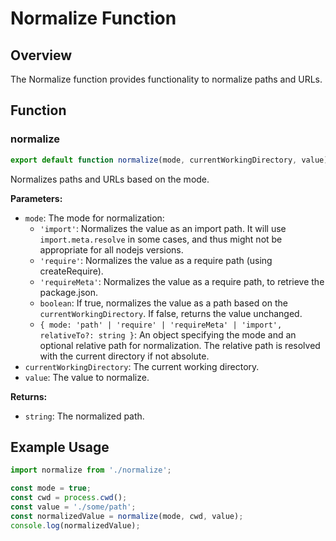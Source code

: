 # Normalize Function

## Overview

The Normalize function provides functionality to normalize paths and URLs.

## Function

### normalize

```javascript
export default function normalize(mode, currentWorkingDirectory, value)
```

Normalizes paths and URLs based on the mode.

**Parameters:**

- `mode`: The mode for normalization:
  - `'import'`: Normalizes the value as an import path. It will use `import.meta.resolve` in some cases, and thus might not be appropriate for all nodejs versions.
  - `'require'`: Normalizes the value as a require path (using createRequire).
  - `'requireMeta'`: Normalizes the value as a require path, to retrieve the package.json.
  - `boolean`: If true, normalizes the value as a path based on the `currentWorkingDirectory`. If false, returns the value unchanged.
  - `{ mode: 'path' | 'require' | 'requireMeta' | 'import', relativeTo?: string }`: An object specifying the mode and an optional relative path for normalization. The relative path is resolved with the current directory if not absolute.
- `currentWorkingDirectory`: The current working directory.
- `value`: The value to normalize.

**Returns:**

- `string`: The normalized path.

## Example Usage

```javascript
import normalize from './normalize';

const mode = true;
const cwd = process.cwd();
const value = './some/path';
const normalizedValue = normalize(mode, cwd, value);
console.log(normalizedValue);
```
